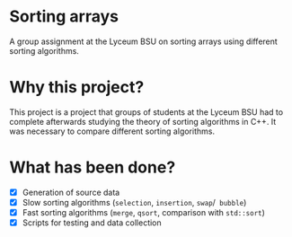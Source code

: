 # Sorting arrays
A group assignment at the Lyceum BSU on sorting arrays using different sorting algorithms.

# Why this project?
This project is a project that groups of students at the Lyceum BSU had to complete afterwards
studying the theory of sorting algorithms in C++. It was necessary to compare different sorting algorithms.

# What has been done?
- [x] Generation of source data
- [x] Slow sorting algorithms (`selection`, `insertion`, `swap`/` bubble`)
- [x] Fast sorting algorithms (`merge`, `qsort`, comparison with `std::sort`)
- [x] Scripts for testing and data collection
